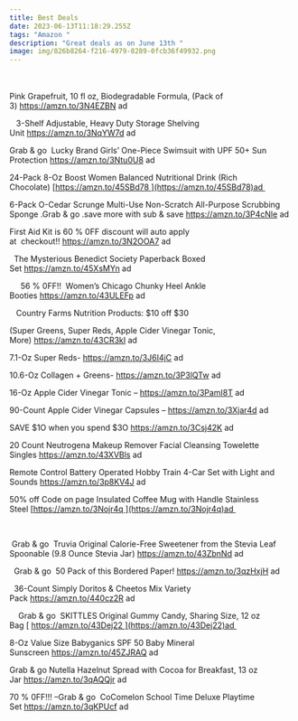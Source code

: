 ```yaml
---
title: Best Deals
date: 2023-06-13T11:18:29.255Z
tags: "Amazon "
description: "Great deals as on June 13th "
image: img/826b8264-f216-4979-8289-0fcb36f49932.png
---
```

\
\
Pink Grapefruit, 10 fl oz, Biodegradable Formula, (Pack of 3) <https://amzn.to/3N4EZBN> ad 



   3-Shelf Adjustable, Heavy Duty Storage Shelving Unit <https://amzn.to/3NqYW7d> ad 



Grab & go  Lucky Brand Girls’ One-Piece Swimsuit with UPF 50+ Sun Protection <https://amzn.to/3Ntu0U8> ad 



24-Pack 8-Oz Boost Women Balanced Nutritional Drink (Rich Chocolate) [https://amzn.to/45SBd78 ](https://amzn.to/45SBd78)ad 



6-Pack O-Cedar Scrunge Multi-Use Non-Scratch All-Purpose Scrubbing Sponge .Grab & go .save more with sub & save <https://amzn.to/3P4cNle> ad 



First Aid Kit is 60 % 0FF discount will auto apply at  checkout!! <https://amzn.to/3N2OOA7> ad 



  The Mysterious Benedict Society Paperback Boxed Set <https://amzn.to/45XsMYn> ad 



     56 % 0FF!!  Women’s Chicago Chunky Heel Ankle Booties <https://amzn.to/43ULEFp> ad 







   Country Farms Nutrition Products: $10 off $30 



(Super Greens, Super Reds, Apple Cider Vinegar Tonic, More) <https://amzn.to/43CR3kI> ad 



7.1-Oz Super Reds- <https://amzn.to/3J6I4jC> ad 



10.6-Oz Collagen + Greens- <https://amzn.to/3P3lQTw> ad 



16-Oz Apple Cider Vinegar Tonic – <https://amzn.to/3PamI8T> ad 



90-Count Apple Cider Vinegar Capsules – <https://amzn.to/3Xjar4d> ad 





SAVE $1O when you spend $3O <https://amzn.to/3Csj42K> ad 



20 Count Neutrogena Makeup Remover Facial Cleansing Towelette Singles <https://amzn.to/43XVBls> ad 



Remote Control Battery Operated Hobby Train 4-Car Set with Light and Sounds <https://amzn.to/3p8KV4J> ad 



50% off Code on page Insulated Coffee Mug with Handle Stainless Steel [https://amzn.to/3Nojr4q ](https://amzn.to/3Nojr4q)ad 

   

 Grab & go  Truvia Original Calorie-Free Sweetener from the Stevia Leaf Spoonable (9.8 Ounce Stevia Jar) <https://amzn.to/43ZbnNd> ad 



  Grab & go  50 Pack of this Bordered Paper! <https://amzn.to/3qzHxjH> ad 



  36-Count Simply Doritos & Cheetos Mix Variety Pack <https://amzn.to/440cz2R> ad 



    Grab & go  SKITTLES Original Gummy Candy, Sharing Size, 12 oz Bag [ https://amzn.to/43Dej22 ](https://amzn.to/43Dej22)ad 



8-Oz Value Size Babyganics SPF 50 Baby Mineral Sunscreen <https://amzn.to/45ZJRAQ> ad  



Grab & go Nutella Hazelnut Spread with Cocoa for Breakfast, 13 oz Jar <https://amzn.to/3qAQQjr> ad 



70 % 0FF!!! –Grab & go  CoComelon School Time Deluxe Playtime Set <https://amzn.to/3qKPUcf> ad